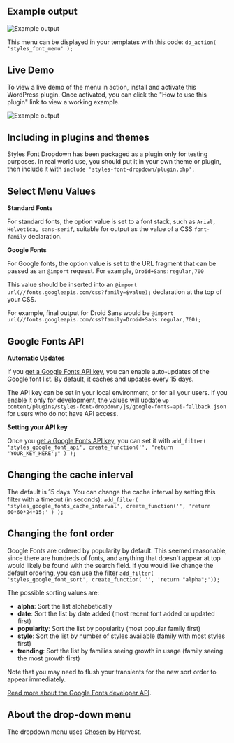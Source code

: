 ## Example output

![Example output](https://raw.github.com/stylesplugin/styles-font-dropdown/master/img/example-output.gif?v3)

This menu can be displayed in your templates with this code: `do_action( 'styles_font_menu' );`

## Live Demo

To view a live demo of the menu in action, install and activate this WordPress plugin. Once activated, you can click the "How to use this plugin" link to view a working example.

![Example output](https://raw.github.com/stylesplugin/styles-font-dropdown/master/img/live-demo.png)

## Including in plugins and themes

Styles Font Dropdown has been packaged as a plugin only for testing purposes. In real world use, you should put it in your own theme or plugin, then include it with `include 'styles-font-dropdown/plugin.php';`

## Select Menu Values

**Standard Fonts**

For standard fonts, the option value is set to a font stack, such as `Arial, Helvetica, sans-serif`, suitable for output as the value of a CSS `font-family` declaration.

**Google Fonts**

For Google fonts, the option value is set to the URL fragment that can be passed as an `@import` request. For example, `Droid+Sans:regular,700`

This value should be inserted into an `@import url(//fonts.googleapis.com/css?family=$value);` declaration at the top of your CSS.

For example, final output for Droid Sans would be `@import url(//fonts.googleapis.com/css?family=Droid+Sans:regular,700);`

## Google Fonts API

**Automatic Updates**

If you [get a Google Fonts API key][1], you can enable auto-updates of the Google font list. By default, it caches and updates every 15 days.

The API key can be set in your local environment, or for all your users. If you enable it only for development, the values will update `wp-content/plugins/styles-font-dropdown/js/google-fonts-api-fallback.json` for users who do not have API access.

**Setting your API key**

Once you [get a Google Fonts API key][1], you can set it with `add_filter( 'styles_google_font_api', create_function('', "return 'YOUR_KEY_HERE';" ) );`

## Changing the cache interval

The default is 15 days. You can change the cache interval by setting this filter with a timeout (in seconds): `add_filter( 'styles_google_fonts_cache_interval', create_function('', 'return 60*60*24*15;' ) );`

## Changing the font order

Google Fonts are ordered by popularity by default. This seemed reasonable, since there are hundreds of fonts, and anything that doesn't appear at top would likely be found with the search field. If you would like change the default ordering, you can use the filter `add_filter( 'styles_google_font_sort', create_function( '', 'return "alpha";'));`

The possible sorting values are:

  * **alpha**: Sort the list alphabetically
  * **date**: Sort the list by date added (most recent font added or updated first)
  * **popularity**: Sort the list by popularity (most popular family first)
  * **style**: Sort the list by number of styles available (family with most styles first)
  * **trending**: Sort the list by families seeing growth in usage (family seeing the most growth first)

Note that you may need to flush your transients for the new sort order to appear immediately.

[Read more about the Google Fonts developer API](https://developers.google.com/fonts/docs/getting_started).

## About the drop-down menu

The dropdown menu uses [Chosen](http://harvesthq.github.io/chosen/) by Harvest.

   [1]: https://code.google.com/apis/console
  